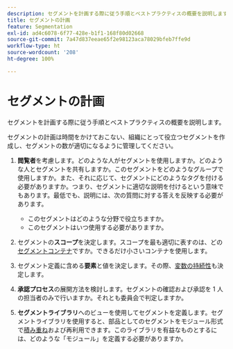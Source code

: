 ```yaml
---
description: セグメントを計画する際に従う手順とベストプラクティスの概要を説明します。
title: セグメントの計画
feature: Segmentation
exl-id: ad4c6078-6f77-428e-b1f1-168f80d02668
source-git-commit: 7a47d837eeae65f2e98123aca78029bfeb7ffe9d
workflow-type: ht
source-wordcount: '208'
ht-degree: 100%

---
```


# セグメントの計画

セグメントを計画する際に従う手順とベストプラクティスの概要を説明します。

セグメントの計画は時間をかけておこない、組織にとって役立つセグメントを作成し、セグメントの数が適切になるように管理してください。

1. **閲覧者**&#x200B;を考慮します。どのような人がセグメントを使用しますか。どのような人とセグメントを共有しますか。このセグメントをどのようなグループで使用しますか。また、それに応じて、セグメントにどのようなタグを付ける必要がありますか。つまり、セグメントに適切な説明を付けるという意味でもあります。最低でも、説明には、次の質問に対する答えを反映する必要があります。

   * このセグメントはどのような分野で役立ちますか。
   * このセグメントはいつ使用する必要がありますか。

1. セグメントの&#x200B;**スコープ**&#x200B;を決定します。スコープを最も適切に表すのは、どの[セグメントコンテナ](/help/components/segmentation/seg-overview.md)ですか。できるだけ小さいコンテナを使用します。

1. セグメント定義に含める&#x200B;**要素**&#x200B;と値を決定します。その際、[変数の持続性](/help/components/segmentation/seg-overview.md)も決定します。

1. **承認プロセス**&#x200B;の展開方法を検討します。セグメントの確認および承認を 1 人の担当者のみで行いますか。それとも委員会で判定しますか。
1. **セグメントライブラリ**&#x200B;へのビューを使用してセグメントを定義します。セグメントライブラリを使用すると、部品としてのセグメントをモジュール形式で[積み重ね](/help/components/segmentation/segmentation-workflow/seg-build.md)および再利用できます。このライブラリを有益なものとするには、どのような「モジュール」を定義する必要がありますか。
